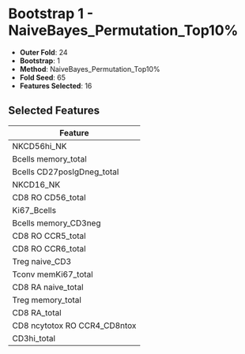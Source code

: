 # Bootstrap 1 - NaiveBayes_Permutation_Top10%

- **Outer Fold**: 24
- **Bootstrap**: 1
- **Method**: NaiveBayes_Permutation_Top10%
- **Fold Seed**: 65
- **Features Selected**: 16

## Selected Features

| Feature |
|---------|
| NKCD56hi_NK |
| Bcells memory_total |
| Bcells CD27posIgDneg_total |
| NKCD16_NK |
| CD8 RO CD56_total |
| Ki67_Bcells |
| Bcells memory_CD3neg |
| CD8 RO CCR5_total |
| CD8 RO CCR6_total |
| Treg naive_CD3 |
| Tconv memKi67_total |
| CD8 RA naive_total |
| Treg memory_total |
| CD8 RA_total |
| CD8 ncytotox RO CCR4_CD8ntox |
| CD3hi_total |
